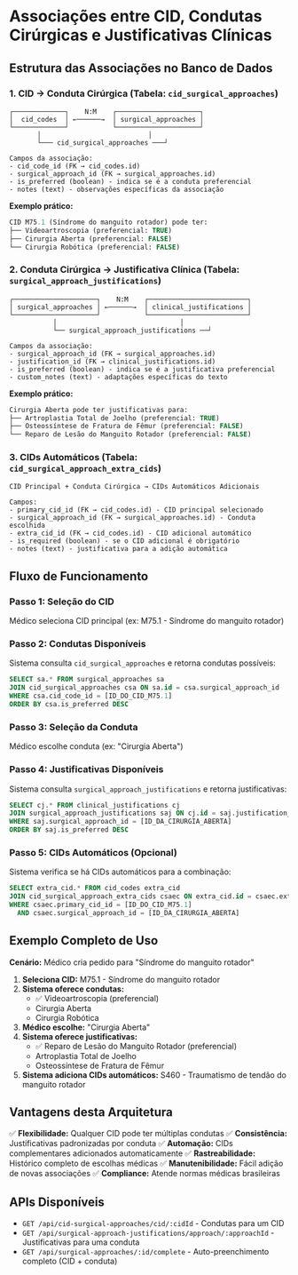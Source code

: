 # Associações entre CID, Condutas Cirúrgicas e Justificativas Clínicas

## Estrutura das Associações no Banco de Dados

### 1. **CID → Conduta Cirúrgica** (Tabela: `cid_surgical_approaches`)

```
┌─────────────┐    N:M    ┌─────────────────────┐
│  cid_codes  │ ←──────→  │ surgical_approaches │
└─────────────┘           └─────────────────────┘
       │                           │
       └─── cid_surgical_approaches ───┘

Campos da associação:
- cid_code_id (FK → cid_codes.id)
- surgical_approach_id (FK → surgical_approaches.id)
- is_preferred (boolean) - indica se é a conduta preferencial
- notes (text) - observações específicas da associação
```

**Exemplo prático:**
```sql
CID M75.1 (Síndrome do manguito rotador) pode ter:
├── Videoartroscopia (preferencial: TRUE)
├── Cirurgia Aberta (preferencial: FALSE)
└── Cirurgia Robótica (preferencial: FALSE)
```

### 2. **Conduta Cirúrgica → Justificativa Clínica** (Tabela: `surgical_approach_justifications`)

```
┌─────────────────────┐    N:M    ┌─────────────────────────┐
│ surgical_approaches │ ←──────→  │ clinical_justifications │
└─────────────────────┘           └─────────────────────────┘
           │                               │
           └── surgical_approach_justifications ──┘

Campos da associação:
- surgical_approach_id (FK → surgical_approaches.id)
- justification_id (FK → clinical_justifications.id)
- is_preferred (boolean) - indica se é a justificativa preferencial
- custom_notes (text) - adaptações específicas do texto
```

**Exemplo prático:**
```sql
Cirurgia Aberta pode ter justificativas para:
├── Artroplastia Total de Joelho (preferencial: TRUE)
├── Osteossíntese de Fratura de Fêmur (preferencial: FALSE)
└── Reparo de Lesão do Manguito Rotador (preferencial: FALSE)
```

### 3. **CIDs Automáticos** (Tabela: `cid_surgical_approach_extra_cids`)

```
CID Principal + Conduta Cirúrgica → CIDs Automáticos Adicionais

Campos:
- primary_cid_id (FK → cid_codes.id) - CID principal selecionado
- surgical_approach_id (FK → surgical_approaches.id) - Conduta escolhida
- extra_cid_id (FK → cid_codes.id) - CID adicional automático
- is_required (boolean) - se o CID adicional é obrigatório
- notes (text) - justificativa para a adição automática
```

## Fluxo de Funcionamento

### **Passo 1: Seleção do CID**
Médico seleciona CID principal (ex: M75.1 - Síndrome do manguito rotador)

### **Passo 2: Condutas Disponíveis**
Sistema consulta `cid_surgical_approaches` e retorna condutas possíveis:
```sql
SELECT sa.* FROM surgical_approaches sa
JOIN cid_surgical_approaches csa ON sa.id = csa.surgical_approach_id
WHERE csa.cid_code_id = [ID_DO_CID_M75.1]
ORDER BY csa.is_preferred DESC
```

### **Passo 3: Seleção da Conduta**
Médico escolhe conduta (ex: "Cirurgia Aberta")

### **Passo 4: Justificativas Disponíveis**
Sistema consulta `surgical_approach_justifications` e retorna justificativas:
```sql
SELECT cj.* FROM clinical_justifications cj
JOIN surgical_approach_justifications saj ON cj.id = saj.justification_id
WHERE saj.surgical_approach_id = [ID_DA_CIRURGIA_ABERTA]
ORDER BY saj.is_preferred DESC
```

### **Passo 5: CIDs Automáticos** (Opcional)
Sistema verifica se há CIDs automáticos para a combinação:
```sql
SELECT extra_cid.* FROM cid_codes extra_cid
JOIN cid_surgical_approach_extra_cids csaec ON extra_cid.id = csaec.extra_cid_id
WHERE csaec.primary_cid_id = [ID_DO_CID_M75.1]
  AND csaec.surgical_approach_id = [ID_DA_CIRURGIA_ABERTA]
```

## Exemplo Completo de Uso

**Cenário:** Médico cria pedido para "Síndrome do manguito rotador"

1. **Seleciona CID:** M75.1 - Síndrome do manguito rotador
2. **Sistema oferece condutas:**
   - ✅ Videoartroscopia (preferencial)
   - Cirurgia Aberta
   - Cirurgia Robótica
3. **Médico escolhe:** "Cirurgia Aberta"
4. **Sistema oferece justificativas:**
   - ✅ Reparo de Lesão do Manguito Rotador (preferencial)
   - Artroplastia Total de Joelho
   - Osteossíntese de Fratura de Fêmur
5. **Sistema adiciona CIDs automáticos:** S460 - Traumatismo de tendão do manguito rotador

## Vantagens desta Arquitetura

✅ **Flexibilidade:** Qualquer CID pode ter múltiplas condutas
✅ **Consistência:** Justificativas padronizadas por conduta
✅ **Automação:** CIDs complementares adicionados automaticamente
✅ **Rastreabilidade:** Histórico completo de escolhas médicas
✅ **Manutenibilidade:** Fácil adição de novas associações
✅ **Compliance:** Atende normas médicas brasileiras

## APIs Disponíveis

- `GET /api/cid-surgical-approaches/cid/:cidId` - Condutas para um CID
- `GET /api/surgical-approach-justifications/approach/:approachId` - Justificativas para uma conduta
- `GET /api/surgical-approaches/:id/complete` - Auto-preenchimento completo (CID + conduta)